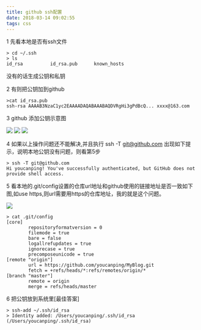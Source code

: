 ```yaml
---
title: github ssh配置
date: 2018-03-14 09:02:55
tags: css
---
```


1 先看本地是否有ssh文件


```
> cd ~/.ssh
> ls
id_rsa          id_rsa.pub      known_hosts

```

没有的话生成公钥和私钥


2 有则把公钥加到github


```
>cat id_rsa.pub
ssh-rsa AAAAB3NzaC1yc2EAAAADAQABAAABAQDVRgHi3gPdBcQ... xxxx@163.com
```

<!-- more -->

3 github 添加公钥示意图

![](http://our9i4zgx.bkt.clouddn.com/Snip20171220_3.png)
![](http://our9i4zgx.bkt.clouddn.com/Snip20171220_4.png)
![](http://our9i4zgx.bkt.clouddn.com/Snip20171220_5.png)

4 如果以上操作问题还不能解决,并且执行 ssh -T git@github.com 出现如下提示，说明本地公钥没有问题，则看第5步


```
> ssh -T git@github.com
Hi youcanping! You've successfully authenticated, but GitHub does not provide shell access.

```

5 看本地的.git/config设置的仓库url地址和github使用的链接地址是否一致如下图,如use https,则url需要用https的仓库地址，我的就是这个问题。

![](http://our9i4zgx.bkt.clouddn.com/blog/Snip20171226_12.png)



```
> cat .git/config
[core]
        repositoryformatversion = 0
        filemode = true
        bare = false
        logallrefupdates = true
        ignorecase = true
        precomposeunicode = true
[remote "origin"]
        url = https://github.com/youcanping/MyBlog.git
        fetch = +refs/heads/*:refs/remotes/origin/*
[branch "master"]
        remote = origin
        merge = refs/heads/master
```

6 把公钥放到系统里[最佳答案]


```
> ssh-add ~/.ssh/id_rsa
> Identity added: /Users/youcanping/.ssh/id_rsa (/Users/youcanping/.ssh/id_rsa)
```

